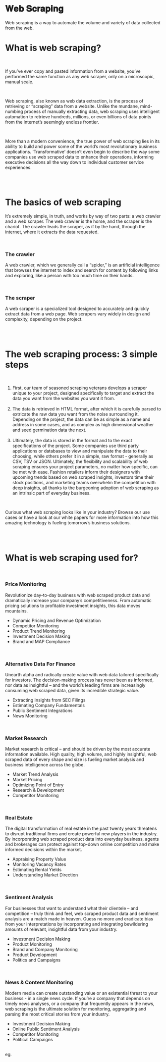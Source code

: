 # 𝐖𝐞𝐛 𝐒𝐜𝐫𝐚𝐩𝐢𝐧𝐠
Web scraping is a way to automate the volume and variety of data collected from the web.
<br>

<h1>What is web scraping?</h1>
<br>
<p>If you’ve ever copy and pasted information from a website, you’ve performed the same function as any web scraper, only on a microscopic, manual scale.</p>
<br>
<p>Web scraping, also known as web data extraction, is the process of retrieving or “scraping” data from a website. Unlike the mundane, mind-numbing process of manually extracting data, web scraping uses intelligent automation to retrieve hundreds, millions, or even billions of data points from the internet’s seemingly endless frontier.</p>
<br>
<p>More than a modern convenience, the true power of web scraping lies in its ability to build and power some of the world’s most revolutionary business applications. ‘Transformative’ doesn’t even begin to describe the way some companies use web scraped data to enhance their operations, informing executive decisions all the way down to individual customer service experiences.</p> 
<br>
<br>


<h1>The basics of web scraping</h1>
<p>It’s extremely simple, in truth, and works by way of two parts: a web crawler and a web scraper. The web crawler is the horse, and the scraper is the chariot. The crawler leads the scraper, as if by the hand, through the internet, where it extracts the data requested.</p>
<br>
<h3>The crawler</h3>
<p>A web crawler, which we generally call a “spider,” is an artificial intelligence that browses the internet to index and search for content by following links and exploring, like a person with too much time on their hands.</p>
<br>
<h3>The scraper</h3>
<p>A web scraper is a specialized tool designed to accurately and quickly extract data from a web page. Web scrapers vary widely in design and complexity, depending on the project.</p>
  <br>
  <br>

<h1>The web scraping process: 3 simple steps</h1>
<br>
<ol>
 <li>First, our team of seasoned scraping veterans develops a scraper unique to your project, designed specifically to target and extract the data you want from the websites you want it from. </li>
<br>
 <li>The data is retrieved in HTML format, after which it is carefully parsed to extricate the raw data you want from the noise surrounding it. Depending on the project, the data can be as simple as a name and address in some cases, and as complex as high dimensional weather and seed germination data the next.</li>
<br>
 <li> Ultimately, the data is stored in the format and to the exact specifications of the project. Some companies use third party applications or databases to view and manipulate the data to their choosing, while others prefer it in a simple, raw format - generally as CSV, TSV or JSON.
Ultimately, the flexibility and scalability of web scraping ensures your project parameters, no matter how specific, can be met with ease. Fashion retailers inform their designers with upcoming trends based on web scraped insights, investors time their stock positions, and marketing teams overwhelm the competition with deep insights, all thanks to the burgeoning adoption of web scraping as an intrinsic part of everyday business.</li>
  </ol>
<br>
<p>Curious what web scraping looks like in your industry? Browse our use cases or have a look at our white papers for more information into how this amazing technology is fueling tomorrow’s business solutions.</p>
<br>
<br>


<h1>What is web scraping used for?</h1>
<br>

<h3>Price Monitoring</h3>
<p>Revolutionize day-to-day business with web scraped product data and dramatically increase your company’s competitiveness. From automatic pricing solutions to profitable investment insights, this data moves mountains.</p>
<ul>
<li>Dynamic Pricing and Revenue Optimization</li>
<li>Competitor Monitoring</li>
<li>Product Trend Monitoring</li>
<li>Investment Decision Making</li>
<li>Brand and MAP Compliance</li>
</ul>
<br>

<h3>Alternative Data For Finance</h3>
<p>Unearth alpha and radically create value with web data tailored specifically for investors. The decision-making process has never been as informed, nor data as insightful – and the world’s leading firms are increasingly consuming web scraped data, given its incredible strategic value.</p>
<ul>
<li>Extracting Insights from SEC Filings</li>
<li>Estimating Company Fundamentals</li>
<li>Public Sentiment Integrations</li>
<li>News Monitoring</li>
</ul>
<br>

<h3>Market Research</h3>
<p>Market research is critical – and should be driven by the most accurate information available. High quality, high volume, and highly insightful, web scraped data of every shape and size is fueling market analysis and business intelligence across the globe.</p>
<ul>
<li>Market Trend Analysis</li>
<li>Market Pricing</li>
<li>Optimizing Point of Entry</li>
<li>Research & Development</li>
<li>Competitor Monitoring</li>
</ul>
<br>

<h3>Real Estate</h3>
<p>The digital transformation of real estate in the past twenty years threatens to disrupt traditional firms and create powerful new players in the industry. By incorporating web scraped product data into everyday business, agents and brokerages can protect against top-down online competition and make informed decisions within the market.</p>
<ul>
<li>Appraising Property Value</li>
<li>Monitoring Vacancy Rates</li>
<li>Estimating Rental Yields</li>
<li>Understanding Market Direction</li>
</ul>
<br>

<h3>Sentiment Analysis</h3>
<p>For businesses that want to understand what their clientele – and competition – truly think and feel, web scraped product data and sentiment analysis are a match made in heaven. Guess no more and eradicate bias from your interpretations by incorporating and integrating bewildering amounts of relevant, insightful data from your industry.</p>
<ul>
<li>Investment Decision Making</li>
<li>Product Monitoring</li>
<li>Brand and Company Monitoring</li>
<li>Product Development</li>
<li>Politics and Campaigns</li>
 </ul>
 <br>
  
<h3>News & Content Monitoring</h3>
Modern media can create outstanding value or an existential threat to your business - in a single news cycle. If you’re a company that depends on timely news analyses, or a company that frequently appears in the news, web scraping is the ultimate solution for monitoring, aggregating and parsing the most critical stories from your industry.
<ul>
<li>Investment Decision Making</li>
<li>Online Public Sentiment Analysis</li>
<li>Competitor Monitoring</li>
 <li>Political Campaigns</li>
 </ul>
 <br>
 eg.

 

